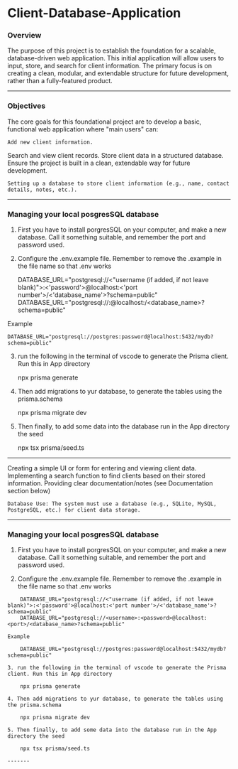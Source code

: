 # Client-Database-Application


### Overview
The purpose of this project is to establish the foundation for a scalable, database-driven web application. This initial application will allow users to input, store, and search for client information. The primary focus is on creating a clean, modular, and extendable structure for future development, rather than a fully-featured product.

------

### Objectives

The core goals for this foundational project are to develop a basic, functional web application where "main users" can:

    Add new client information.

Search and view client records.
Store client data in a structured database.
Ensure the project is built in a clean, extendable way for future development.

    Setting up a database to store client information (e.g., name, contact details, notes, etc.).

-------

### Managing your local posgresSQL database

1. First you have to install porgresSQL on your computer, and make a new database. Call it something suitable, and remember the port and password used.

2. Configure the .env.example file. Remember to remove the .example in the file name so that .env works

    DATABASE_URL="postgresql://<"username (if added, if not leave blank)">:<'password'>@localhost:<'port number'>/<'database_name'>?schema=public"
    DATABASE_URL="postgresql://<username>:<password>@localhost:<port>/<database_name>?schema=public"

Example

    DATABASE_URL="postgresql://postgres:password@localhost:5432/mydb?schema=public"

3. run the following in the terminal of vscode to generate the Prisma client. Run this in App directory

    npx prisma generate

4. Then add migrations to yur database, to generate the tables using the prisma.schema

    npx prisma migrate dev

5. Then finally, to add some data into the database run in the App directory the seed

    npx tsx prisma/seed.ts

-------

Creating a simple UI or form for entering and viewing client data.
Implementing a search function to find clients based on their stored information.
Providing clear documentation/notes  (see Documentation section below)

    Database Use: The system must use a database (e.g., SQLite, MySQL, PostgreSQL, etc.) for client data storage.

-------

### Managing your local posgresSQL database

1. First you have to install porgresSQL on your computer, and make a new database. Call it something suitable, and remember the port and password used.

2. Configure the .env.example file. Remember to remove the .example in the file name so that .env works
```env
    DATABASE_URL="postgresql://<"username (if added, if not leave blank)">:<'password'>@localhost:<'port number'>/<'database_name'>?schema=public"
    DATABASE_URL="postgresql://<username>:<password>@localhost:<port>/<database_name>?schema=public"

Example

    DATABASE_URL="postgresql://postgres:password@localhost:5432/mydb?schema=public"

3. run the following in the terminal of vscode to generate the Prisma client. Run this in App directory

    npx prisma generate

4. Then add migrations to yur database, to generate the tables using the prisma.schema

    npx prisma migrate dev

5. Then finally, to add some data into the database run in the App directory the seed

    npx tsx prisma/seed.ts

-------
